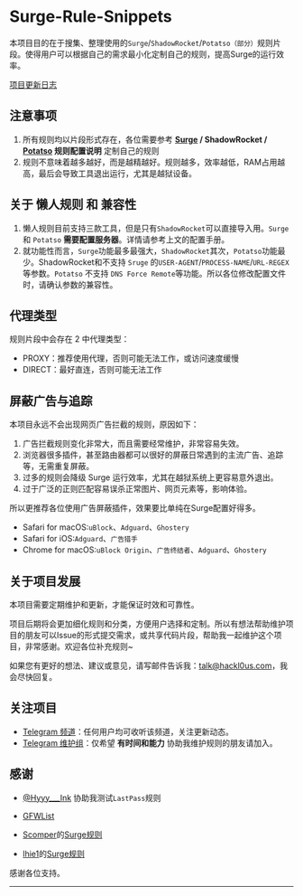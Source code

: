 # Surge-Rule-Snippets
本项目目的在于搜集、整理使用的`Surge`/`ShadowRocket`/`Potatso（部分）`规则片段。使得用户可以根据自己的需求最小化定制自己的规则，提高Surge的运行效率。

[项目更新日志](https://github.com/Hackl0us/Surge-Rule-Snippets/blob/master/Changelog.md)

## 注意事项

1. 所有规则均以片段形式存在，各位需要参考 **[Surge](https://manual.nssurge.com/overview/configuration.html) / ShadowRocket / [Potatso](https://manual.potatso.com/index.html) 规则配置说明** 定制自己的规则
2. 规则不意味着越多越好，而是越精越好。规则越多，效率越低，RAM占用越高，最后会导致工具退出运行，尤其是越狱设备。

## 关于 懒人规则 和 兼容性

1. 懒人规则目前支持三款工具，但是只有`ShadowRocket`可以直接导入用。`Surge` 和 `Potatso` **需要配置服务器**。详情请参考上文的配置手册。
2. 就功能性而言，`Surge`功能最多最强大，`ShadowRocket`其次，`Potatso`功能最少。ShadowRocket和不支持 `Sruge` 的`USER-AGENT`/`PROCESS-NAME`/`URL-REGEX`等参数。`Potatso` 不支持 `DNS Force Remote`等功能。所以各位修改配置文件时，请确认参数的兼容性。

## 代理类型

规则片段中会存在 2 中代理类型：

- PROXY：推荐使用代理，否则可能无法工作，或访问速度缓慢
- DIRECT：最好直连，否则可能无法工作

## 屏蔽广告与追踪

本项目永远不会出现网页广告拦截的规则，原因如下：

1. 广告拦截规则变化非常大，而且需要经常维护，非常容易失效。
2. 浏览器很多插件，甚至路由器都可以很好的屏蔽日常遇到的主流广告、追踪等，无需重复屏蔽。
3. 过多的规则会降级 Surge 运行效率，尤其在越狱系统上更容易意外退出。
4. 过于广泛的正则匹配容易误杀正常图片、网页元素等，影响体验。

所以更推荐各位使用广告屏蔽插件，效果要比单纯在Surge配置好得多。

- Safari for macOS:`uBlock`、`Adguard`、`Ghostery`
- Safari for iOS:`Adguard`、`广告猎手`
- Chrome for macOS:`uBlock Origin`、`广告终结者`、`Adguard`、`Ghostery`

## 关于项目发展

本项目需要定期维护和更新，才能保证时效和可靠性。

项目后期将会更加细化规则和分类，方便用户选择和定制。所以有想法帮助维护项目的朋友可以Issue的形式提交需求，或共享代码片段，帮助我一起维护这个项目，非常感谢。欢迎各位补充规则~

如果您有更好的想法、建议或意见，请写邮件告诉我：talk@hackl0us.com，我会尽快回复。

## 关注项目

- [Telegram 频道](https://t.me/joinchat/AAAAAEBbyO8dblJS4QQ1hw)：任何用户均可收听该频道，关注更新动态。
- [Telegram 维护组](https://t.me/joinchat/AAAAAAwDfpKBFiFuVpz8aw)：仅希望 **有时间和能力** 协助我维护规则的朋友请加入。

## 感谢
- [@Hyyy___Ink](http://weibo.com/u/3041958065) 协助我测试`LastPass`规则

- [GFWList](https://github.com/gfwlist/gfwlist)
- [Scomper](http://weibo.com/scomper)的[Surge规则](https://gist.githubusercontent.com/scomper/915b04a974f9e11952babfd0bbb241a8/raw/surge.conf)
- [lhie1](http://weibo.com/809005537)的[Surge规则](https://github.com/lhie1/Surge)

感谢各位支持。

---
